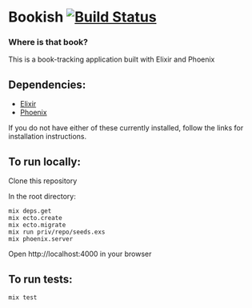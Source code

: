 # Bookish [![Build Status](https://travis-ci.org/beccanelson/bookish.svg?branch=master)](https://travis-ci.org/beccanelson/bookish)
### Where is that book?

This is a book-tracking application built with Elixir and Phoenix

## Dependencies:

+ [Elixir](http://elixir-lang.org/install.html)
+ [Phoenix](http://www.phoenixframework.org/docs/installation)

If you do not have either of these currently installed, follow the links for installation instructions.

## To run locally: 

Clone this repository

In the root directory:
```
mix deps.get
mix ecto.create
mix ecto.migrate
mix run priv/repo/seeds.exs
mix phoenix.server
```
Open http://localhost:4000 in your browser

## To run tests:

```
mix test
```
